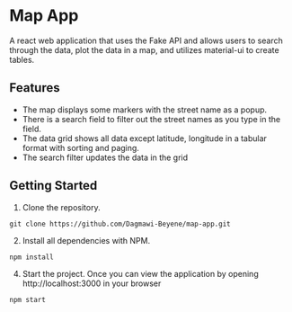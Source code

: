 # Map App

A react web application that uses the Fake API and allows users to search through the data, plot the data in a map, and utilizes material-ui to create tables.

## Features

- The map displays some markers with the street name as a popup.
- There is a search field to filter out the street names as you type in the field.
- The data grid shows all data except latitude, longitude in a tabular format with sorting and paging. 
- The search filter updates the data in the grid 

## Getting Started

1. Clone the repository.
```
git clone https://github.com/Dagmawi-Beyene/map-app.git
```
2. Install all dependencies with NPM.
```
npm install
```

4. Start the project. Once you can view the application by opening http://localhost:3000 in your browser
```
npm start
```
